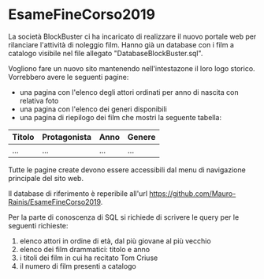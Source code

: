 # EsameFineCorso2019

La società BlockBuster ci ha incaricato di realizzare il nuovo portale web per rilanciare l'attività di noleggio film.
Hanno già un database con i film a catalogo visibile nel file allegato "DatabaseBlockBuster.sql".

Vogliono fare un nuovo sito mantenendo nell'intestazone il loro logo storico. Vorrebbero avere le seguenti pagine:

- una pagina con l'elenco degli attori ordinati per anno di nascita con relativa foto
- una pagina con l'elenco dei generi disponibili
- una pagina di riepilogo dei film che mostri la seguente tabella:

| Titolo | Protagonista | Anno | Genere |
| --- | --- | --- | --- |
| ... | ... | ... | ... |

Tutte le pagine create devono essere accessibili dal menu di navigazione principale del sito web.

Il database di riferimento è reperibile all'url https://github.com/Mauro-Rainis/EsameFineCorso2019.

Per la parte di conoscenza di SQL si richiede di scrivere le query per le seguenti richieste:

1. elenco attori in ordine di età, dal più giovane al più vecchio
2. elenco dei film drammatici: titolo e anno
3. i titoli dei film in cui ha recitato Tom Criuse
4. il numero di film presenti a catalogo
